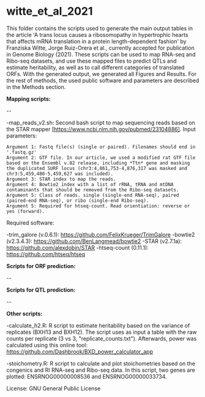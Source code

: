 # witte_et_al_2021
This folder contains the scripts used to generate the main output tables in the article 'A trans locus causes a ribosomopathy in hypertrophic hearts that affects mRNA translation in a protein length-dependent fashion' by Franziska Witte, Jorge Ruiz-Orera et al., currently accepted for publication in Genome Biology (2021). These scripts can be used to map RNA-seq and Ribo-seq datasets, and use these mapped files to predict QTLs and estimate heritability, as well as to call different categories of translated ORFs. With the generated output, we generated all Figures and Results. For the rest of methods, the used public software and parameters are described in the Methods section.

**Mapping scripts:**

--


-map_reads_v2.sh: Second bash script to map sequencing reads based on the STAR mapper [https://www.ncbi.nlm.nih.gov/pubmed/23104886]. Input parameters:
```
Argument 1: Fastq file(s) (single or paired). Filenames should end in '.fastq.gz'
Argument 2: GTF file. In our article, we used a modified rat GTF file based on the Ensembl v.82 release, including *Ttn* gene and masking the duplicated SURF locus (chr3:4,861,753-4,876,317 was masked and chr3:5,459,480-5,459,627 was included).
Argument 3: STAR index to map the reads.
Argument 4: Bowtie2 index with a list of rRNA, tRNA and mtDNA contaminants that should be removed from the Ribo-seq datasets.
Argument 5: Class of reads. single (single-end RNA-seq), paired (paired-end RNA-seq), or ribo (single-end Ribo-seq).
Argument 5: Required for htseq-count. Read orientiation: reverse or yes (forward).
```
Required software: 

-trim_galore (v.0.6.1): https://github.com/FelixKrueger/TrimGalore
-bowtie2 (v2.3.4.3): https://github.com/BenLangmead/bowtie2
-STAR (v2.7.1a): https://github.com/alexdobin/STAR
-htseq-count (0.11.1): https://github.com/htseq/htseq


**Scripts for ORF prediction:**

--

**Scripts for QTL prediction:**

--

**Other scripts:**

-calculate_h2.R: R script to estimate heritability based on the variance of replicates (BXH13 and BXH12). The script uses as input a table with the raw counts per replicate (3 vs 3, "replicate_counts.txt"). Afterwards, power was calculated using this online tool: https://github.com/Dashbrook/BXD_power_calculator_app

-stoichometry.R: R script to calculate and plot stoichometries based on the congenics and RI RNA-seq and Ribo-seq data. In this script, two genes are plotted: ENSRNOG00000008536 and ENSRNOG00000033734.


License: GNU General Public License

